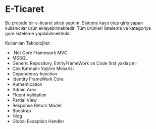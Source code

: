 # E-Ticaret

Bu projede bir e-ticaret sitesi yaptım. Sisteme kayıt olup giriş yapan kullanıcılar ürün ekleyebilmektedir. Tüm ürünleri listeleme ve kategoriye göre listeleme yapılabilmektedir.

Kullanılan Teknolojiler:

* .Net Core Framework MVC
* MSSQL
* Generic Repository, EntityFrameWork ve Code first yaklaşımı
* Çok Katmanlı Yazılım Mimarisi
* Dependency Injection
* Identity FrameWork Core
* Authentication
* Admin Area
* Fluent Validation
* Partial View
* Response Return Model
* Boostrap
* Nlog
* Global Exception Handler
